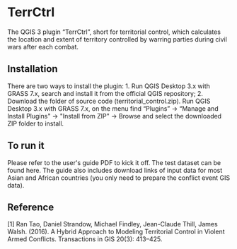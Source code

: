 # TerrCtrl
The QGIS 3 plugin “TerrCtrl”, short for territorial control, which calculates the location and extent of territory controlled by warring parties during civil wars after each combat.
## Installation
There are two ways to install the plugin: 1. Run QGIS Desktop 3.x with GRASS 7.x, search and install it from the official QGIS repository; 2. Download the folder of source code (territorial_control.zip). Run QGIS Desktop 3.x with GRASS 7.x, on the menu find “Plugins” → “Manage and Install Plugins" → "Install from ZIP"  →  Browse and select the downloaded ZIP folder to install.
## To run it
Please refer to the user's guide PDF to kick it off. The test dataset can be found here. The guide also includes download links of input data for most Asian and African countries (you only need to prepare the conflict event GIS data). 
## Reference
[1] Ran Tao, Daniel Strandow, Michael Findley, Jean-Claude Thill, James Walsh. (2016). A Hybrid Approach to Modeling Territorial Control in Violent Armed Conflicts. Transactions in GIS 20(3): 413–425.
